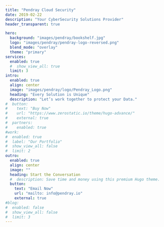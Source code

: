 ```yaml
---
title: "Pendray Cloud Security"
date: 2019-02-22
description: "Your CyberSecurity Solutions Provider"
header_transparent: true

hero:
  background: "images/pendray/bookshelf.jpg"
  logo: "images/pendray/pendray-logo-reversed.png"
  blend_mode: "overlay"
  theme: "primary"
services:
  enabled: true
  #  show_view_all: true
  limit: 3
intro:
  enabled: true
  align: center
  image: "images/pendray/logo/Pendray_Logo.png"
  heading: "Every Solution is Unique"
  description: "Let’s work together to protect your Data."
#  button:
#    text: "Buy Now"
#    url: "https://www.zerostatic.io/theme/hugo-advance/"
#    external: true
#  partners:
#    enabled: true
#work:
#  enabled: true
#  label: "Our Portfolio"
#  show_view_all: false
#  limit: 2
outro:
  enabled: true
  align: center
  image: ""
  heading: Start the Conversation
  #  description: Save time and money using this premium Hugo theme.
  button:
    text: "Email Now"
    url: "mailto: info@pendray.io"
    external: true
#blog:
#  enabled: false
#  show_view_all: false
#  limit: 3
---
```

